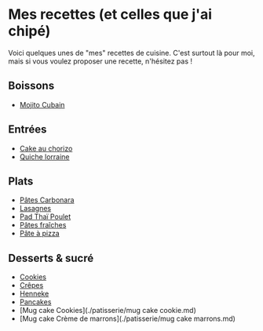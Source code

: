 # Mes recettes (et celles que j'ai chipé)
Voici quelques unes de "mes" recettes de cuisine. C'est surtout là pour moi, mais si vous voulez proposer une recette, n'hésitez pas !

## Boissons

- [Mojito Cubain]()

## Entrées

- [Cake au chorizo](./snacks/cake-chorizo.md)
- [Quiche lorraine](./snacks/quiche.md)

## Plats

- [Pâtes Carbonara](./plats/carbonara.md)
- [Lasagnes](./plats/lasagnes.md)
- [Pad Thaï Poulet](./plats/pad-thai.md)
- [Pâtes fraîches](./plats/pates-fraiches.md)
- [Pâte à pizza](./plats/pate-pizza.md)

## Desserts & sucré

- [Cookies](./patisserie/cookie.md)
- [Crêpes](./patisserie/crepes.md)
- [Henneke](./patisserie/henneke.md)
- [Pancakes](./patisserie/pancakes.md)
- [Mug cake Cookies](./patisserie/mug cake cookie.md)
- [Mug cake Crème de marrons](./patisserie/mug cake marrons.md)
